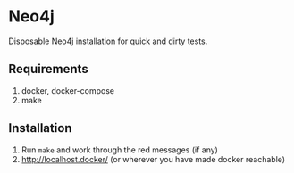 # Neo4j

Disposable Neo4j installation for quick and dirty tests.

## Requirements

1. docker, docker-compose
1. make

## Installation

1. Run `make` and work through the red messages (if any)
1. http://localhost.docker/ (or wherever you have made docker reachable)